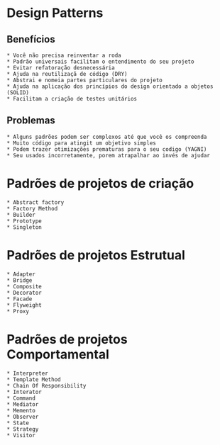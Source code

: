 # Design Patterns

## Benefícios

    * Você não precisa reinventar a roda
    * Padrão universais facilitam o entendimento do seu projeto
    * Evitar refatoração desnecessária
    * Ajuda na reutilizaçã de código (DRY)
    * Abstrai e nomeia partes particulares do projeto
    * Ajuda na aplicação dos princípios do design orientado a objetos (SOLID)
    * Facilitam a criação de testes unitários

## Problemas

    * Alguns padrões podem ser complexos até que você os compreenda
    * Muito código para atingit um objetivo simples
    * Podem trazer otimizações prematuras para o seu codigo (YAGNI)
    * Seu usados incorretamente, porem atrapalhar ao invés de ajudar

# Padrões de projetos de criação

    * Abstract factory
    * Factory Method
    * Builder
    * Prototype
    * Singleton

# Padrões de projetos Estrutual

    * Adapter
    * Bridge
    * Composite
    * Decorator
    * Facade
    * Flyweight
    * Proxy

# Padrões de projetos Comportamental
    
    * Interpreter
    * Template Method
    * Chain Of Responsibility
    * Interator
    * Command
    * Mediator
    * Memento
    * Observer
    * State
    * Strategy
    * Visitor

